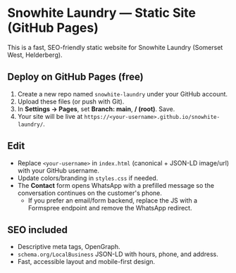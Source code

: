 # Snowhite Laundry — Static Site (GitHub Pages)

This is a fast, SEO-friendly static website for Snowhite Laundry (Somerset West, Helderberg).

## Deploy on GitHub Pages (free)
1. Create a new repo named `snowhite-laundry` under your GitHub account.
2. Upload these files (or push with Git).
3. In **Settings → Pages**, set **Branch: main**, **/ (root)**. Save.
4. Your site will be live at `https://<your-username>.github.io/snowhite-laundry/`.

## Edit
- Replace `<your-username>` in `index.html` (canonical + JSON-LD image/url) with your GitHub username.
- Update colors/branding in `styles.css` if needed.
- The **Contact** form opens WhatsApp with a prefilled message so the conversation continues on the customer's phone.
  - If you prefer an email/form backend, replace the JS with a Formspree endpoint and remove the WhatsApp redirect.

## SEO included
- Descriptive meta tags, OpenGraph.
- `schema.org/LocalBusiness` JSON-LD with hours, phone, and address.
- Fast, accessible layout and mobile-first design.
